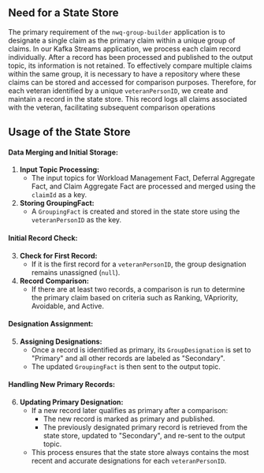 ## Need for a State Store

The primary requirement of the `nwq-group-builder` application is to designate a single claim as the primary claim within a unique group of claims. In our Kafka Streams application, we process each claim record individually. After a record has been processed and published to the output topic, its information is not retained. 
To effectively compare multiple claims within the same group, it is necessary to have a repository where these claims can be stored and accessed for comparison purposes. Therefore, for each veteran identified by a unique `veteranPersonID`, we create and maintain a record in the state store. This record logs all claims associated with the veteran, facilitating subsequent comparison operations

## Usage of the State Store

#### Data Merging and Initial Storage:
1. **Input Topic Processing:**
   - The input topics for Workload Management Fact, Deferral Aggregate Fact, and Claim Aggregate Fact are processed and merged using the `claimId` as a key.
2. **Storing GroupingFact:**
   - A `GroupingFact` is created and stored in the state store using the `veteranPersonID` as the key.

#### Initial Record Check:
3. **Check for First Record:**
   - If it is the first record for a `veteranPersonID`, the group designation remains unassigned (`null`).
4. **Record Comparison:**
   - If there are at least two records, a comparison is run to determine the primary claim based on criteria such as Ranking, VApriority, Avoidable, and Active.

#### Designation Assignment:
5. **Assigning Designations:**
   - Once a record is identified as primary, its `GroupDesignation` is set to "Primary" and all other records are labeled as "Secondary".
   - The updated `GroupingFact` is then sent to the output topic.

#### Handling New Primary Records:
6. **Updating Primary Designation:**
   - If a new record later qualifies as primary after a comparison:
     - The new record is marked as primary and published.
     - The previously designated primary record is retrieved from the state store, updated to "Secondary", and re-sent to the output topic.
   - This process ensures that the state store always contains the most recent and accurate designations for each `veteranPersonID`.
